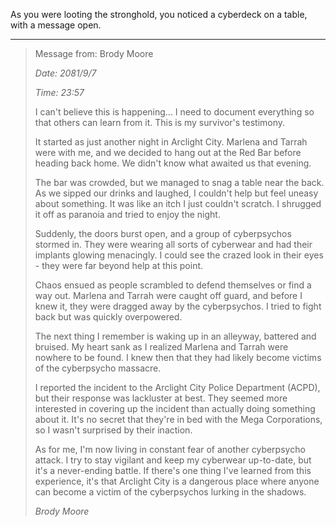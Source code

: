 As you were looting the stronghold, you noticed a cyberdeck on a table, with a message open.

---

> Message from: Brody Moore
> 
> *Date: 2081/9/7*
> 
> *Time: 23:57*
> 
> I can't believe this is happening... I need to document everything so that others can learn from it. This is my survivor's testimony.
> 
> It started as just another night in Arclight City. Marlena and Tarrah were with me, and we decided to hang out at the Red Bar before heading back home. We didn't know what awaited us that evening.
> 
> The bar was crowded, but we managed to snag a table near the back. As we sipped our drinks and laughed, I couldn't help but feel uneasy about something. It was like an itch I just couldn't scratch. I shrugged it off as paranoia and tried to enjoy the night.
> 
> Suddenly, the doors burst open, and a group of cyberpsychos stormed in. They were wearing all sorts of cyberwear and had their implants glowing menacingly. I could see the crazed look in their eyes - they were far beyond help at this point.
> 
> Chaos ensued as people scrambled to defend themselves or find a way out. Marlena and Tarrah were caught off guard, and before I knew it, they were dragged away by the cyberpsychos. I tried to fight back but was quickly overpowered.
> 
> The next thing I remember is waking up in an alleyway, battered and bruised. My heart sank as I realized Marlena and Tarrah were nowhere to be found. I knew then that they had likely become victims of the cyberpsycho massacre.
> 
> I reported the incident to the Arclight City Police Department (ACPD), but their response was lackluster at best. They seemed more interested in covering up the incident than actually doing something about it. It's no secret that they're in bed with the Mega Corporations, so I wasn't surprised by their inaction.
> 
> As for me, I'm now living in constant fear of another cyberpsycho attack. I try to stay vigilant and keep my cyberwear up-to-date, but it's a never-ending battle. If there's one thing I've learned from this experience, it's that Arclight City is a dangerous place where anyone can become a victim of the cyberpsychos lurking in the shadows.
> 
> *Brody Moore*